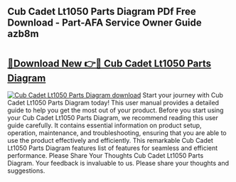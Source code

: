 ## Cub Cadet Lt1050 Parts Diagram PDf Free Download - Part-AFA Service Owner Guide azb8m

# <h2><a href="http://dfhfhx.blite.top/?on=Cub+Cadet+Lt1050+Parts+Diagram">🔗Download New 👉🔴 Cub Cadet Lt1050 Parts Diagram</a></h2>

[![Cub Cadet Lt1050 Parts Diagram download](https://i.imgur.com/lujVjoI.png)](http://dfhfhx.blite.top/?on=Cub+Cadet+Lt1050+Parts+Diagram)
Start your journey with Cub Cadet Lt1050 Parts Diagram today! This user manual provides a detailed guide to help you get the most out of your product. Before you start using your Cub Cadet Lt1050 Parts Diagram, we recommend reading this user guide carefully. It contains essential information on product setup, operation, maintenance, and troubleshooting, ensuring that you are able to use the product effectively and efficiently. This remarkable Cub Cadet Lt1050 Parts Diagram features list of features for seamless and efficient performance. Please Share Your Thoughts Cub Cadet Lt1050 Parts Diagram. Your feedback is invaluable to us. Please share your thoughts and suggestions.
